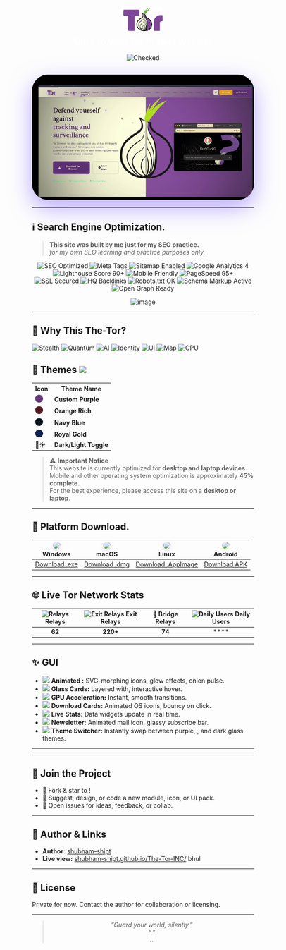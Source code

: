 <div style="text-align:center;">
  <!-- Logo div -->
  <div>
    <a href="https://shubham-shipt.github.io/Tor-Project" target="_blank">
      <img src="resrc/main.png" 
           alt="Tor Icon" 
           style="width:90px; height:auto;" />
    </a>
  </div>

 
  <div style="margin-top:10px; font-family:'Poppins', sans-serif; font-size:20px; font-weight:600;">
    <a href="https://shubham-shipt.github.io/Tor-Project/" target="_blank" style="text-decoration:none; color:#fff;">
      Click to view Tor Project Website
    </a>
  </div>
</div>

<div align="center" style="padding: 16px 0;">
  <img src="https://img.icons8.com/color/128/7d5fff/security-checked.png" width="64" alt="Checked"/>
</div>

<div align="center" style="margin-top:1em;margin-bottom:1em;">
  
  <img src="resrc/giphy-ezgif.com-video-to-gif-converter.gif" width="700" alt="Demo GIF" style="border-radius:36px;box-shadow:0 18px 50px #7d5fff88"/>
</div>

---

## ℹ️ Search Engine Optimization.

> **This site was built by me just for my SEO practice.**  
>  *for my own SEO learning and practice purposes only.*


<div align="center" style="margin: 8px 0;">
  <img src="https://img.shields.io/badge/SEO-Optimized-brightgreen?style=flat-square&logo=google&logoColor=white" alt="SEO Optimized"/>
  <img src="https://img.shields.io/badge/Meta%20Tags-Complete-blue?style=flat&logo=code&logoColor=white" alt="Meta Tags"/>
  <img src="https://img.shields.io/badge/Sitemap-Enabled-ff6b81?style=flat-square&logo=simple-icons&logoColor=white" alt="Sitemap Enabled"/>
  <img src="https://img.shields.io/badge/Analytics-GA4-54a0ff?style=plastic&logo=google-analytics&logoColor=yellow" alt="Google Analytics 4"/>
  <img src="https://img.shields.io/badge/Lighthouse-Score%2090%2B-10ac84?style=flat&logo=lighthouse&logoColor=white" alt="Lighthouse Score 90+"/>
  <img src="https://img.shields.io/badge/Mobile-Friendly-ffd34e?style=flat-square&logo=android&logoColor=white" alt="Mobile Friendly"/>
  <img src="https://img.shields.io/badge/PageSpeed-95%2B-7d5fff?style=plastic&logo=pagespeedinsights&logoColor=white" alt="PageSpeed 95+"/>
  <img src="https://img.shields.io/badge/SSL-Secured-5f27cd?style=flat-square&logo=letsencrypt&logoColor=white" alt="SSL Secured"/>
  <img src="https://img.shields.io/badge/Backlinks-HQ-8d72e1?style=flat&logo=ahrefs&logoColor=white" alt="HQ Backlinks"/>
  <img src="https://img.shields.io/badge/Robots.txt-OK-a4f86e?style=flat-square&logo=codesignal&logoColor=white" alt="Robots.txt OK"/>
  <img src="https://img.shields.io/badge/Schema%20Markup-Active-ff9f43?style=flat-square&logo=structureddatamarkup&logoColor=white" alt="Schema Markup Active"/>
  <img src="https://img.shields.io/badge/Open%20Graph-Ready-ff6b81?style=flat&logo=opengraph&logoColor=white" alt="Open Graph Ready"/>
</div>

<p align="center">
  <img src="https://github.com/user-attachments/rsrc/serp-report.png" 
       alt="image" width="696" height="318">
</p>


---

## 🚀 Why This The-Tor?

![Stealth](https://img.shields.io/badge/Stealth-7d5fff?style=flat&logo=ghost&logoColor=white)
![Quantum](https://img.shields.io/badge/Quantum-5f27cd?style=flat-square&logo=lock&logoColor=white)
![AI](https://img.shields.io/badge/AI-ffd34e?style=plastic&logo=openai&logoColor=black)
![Identity](https://img.shields.io/badge/Identity-10ac84?style=flat&logo=fingerprint&logoColor=white)
![UI](https://img.shields.io/badge/UI-ff6b81?style=flat-square&logo=figma&logoColor=white)
![Map](https://img.shields.io/badge/Map-54a0ff?style=plastic&logo=torbrowser&logoColor=white)
![GPU](https://img.shields.io/badge/GPU-222f3e?style=flat&logo=nvidia&logoColor=green)


## 🎨 Themes <img src="https://img.icons8.com/fluency/32/7d5fff/color-palette.png"/>

<table>
  <tr>
    <th>Icon</th><th>Theme Name</th>
  </tr>
  <tr>
    <td><span style="display:inline-block;width:18px;height:18px;background:#613976;border-radius:50%;"></span></td>
    <td><b>Custom Purple</b></td>
  </tr>
  <tr>
    <td><span style="display:inline-block;width:18px;height:18px;background:#561C24;border-radius:50%;"></span></td>
    <td><b>Orange Rich</b></td>
  </tr>
  <tr>
    <td><span style="display:inline-block;width:18px;height:18px;background:#06141B;border-radius:50%;"></span></td>
    <td><b>Navy Blue</b></td>
  </tr>
  <tr>
    <td><span style="display:inline-block;width:18px;height:18px;background:#10214b;border-radius:50%;"></span></td>
    <td><b>Royal Gold</b></td>
  </tr>
  <tr>
    <td>🌙☀️</td>
    <td><b>Dark/Light Toggle</b></td>
  </tr>
</table>



> ⚠️ **Important Notice**  
> This website is currently optimized for **desktop and laptop devices**.  
> Mobile and other operating system optimization is approximately **45% complete**.  
> For the best experience, please access this site on a **desktop or laptop**.

---

## 🚀 Platform Download.

<div align="center">

| <img src="https://img.icons8.com/color/48/7d5fff/windows8.png" style="border-radius:18px;box-shadow:0 2px 8px #7d5fff44"/> <br> **Windows** | <img src="https://img.icons8.com/color/48/7d5fff/mac-os.png" style="border-radius:18px;box-shadow:0 2px 8px #8d72e144"/> <br> **macOS** | <img src="https://img.icons8.com/color/48/7d5fff/linux.png" style="border-radius:18px;box-shadow:0 2px 8px #7d5fff44"/> <br> **Linux** | <img src="https://img.icons8.com/color/48/7d5fff/android-os.png" style="border-radius:18px;box-shadow:0 2px 8px #a4f86e44"/> <br> **Android** |
|:---:|:---:|:---:|:---:|
| [Download .exe](https://shubham-shipt.github.io/Tor-Project/src/download.html) | [Download .dmg](https://shubham-shipt.github.io/Tor-Project/src/download-mobile.html) | [Download .AppImage](https://shubham-shipt.github.io/Tor-Project/src/download.html) | [Download APK](https://shubham-shipt.github.io/Tor-Project/src/download-mobile.html) |

</div>

---


## 🌐 Live Tor Network Stats

| <img src="https://img.icons8.com/fluency/32/000000/network.png" alt="Relays"/> Relays | <img src="https://img.icons8.com/fluency/32/000000/exit.png" alt="Exit Relays"/> Exit Relays | 🌉 Bridge Relays | <img src="https://img.icons8.com/fluency/32/000000/conference-call.png" alt="Daily Users"/> Daily Users |
|:--------------------:|:-------------------------:|:--------------------------:|:-----------------------------:|
| **62**           | **220+**                | **74**                 | ****                |

---

## ✨ GUI 

- <img src="https://img.icons8.com/color/32/7d5fff/firework-explosion.png"/> **Animated  :** SVG-morphing icons, glow effects, onion pulse.
- <img src="https://img.icons8.com/color/32/7d5fff/blur.png"/> **Glass Cards:** Layered with, interactive hover.
- <img src="https://img.icons8.com/color/32/7d5fff/processor.png"/> **GPU Acceleration:** Instant, smooth transitions.
- <img src="https://img.icons8.com/color/32/7d5fff/smartphone-tablet.png"/> **Download Cards:** Animated OS icons, bouncy on click.
- <img src="https://img.icons8.com/color/32/7d5fff/bar-chart.png"/> **Live Stats:** Data widgets update in real time.
- <img src="https://img.icons8.com/color/32/7d5fff/new-post.png"/> **Newsletter:** Animated mail icon, glassy subscribe bar.
- <img src="https://img.icons8.com/color/32/7d5fff/settings.png"/> **Theme Switcher:** Instantly swap between purple, , and dark glass themes.

---



---


## 🤝 Join the Project

- 🍴 Fork & star to !
- 💜 Suggest, design, or code a new module, icon, or UI pack.
- 💬 Open issues for ideas, feedback, or collab.

---

## 👤 Author & Links

- **Author:** [shubham-shipt](https://github.com/shubham-shipt)
- **Live view:** [shubham-shipt.github.io/The-Tor-INC/](https://shubham-shipt.github.io/Tor-Project/)
bhul
---

## 📝 License

Private for now. Contact the author for collaboration or licensing.

---

> <div align="center"><i>
> “Guard your world, silently.”<br>
> “.”<br>
> <b> ..</b> 
> </i></div>
